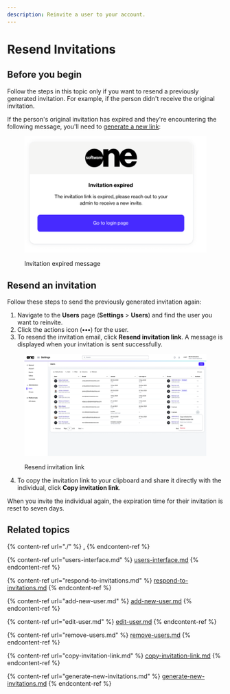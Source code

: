 ```yaml
---
description: Reinvite a user to your account.
---
```


# Resend Invitations

## Before you begin <a href="#taskt_users__manage_users_task__prereq__1" id="taskt_users__manage_users_task__prereq__1"></a>

Follow the steps in this topic only if you want to resend a previously generated invitation. For example, if the person didn't receive the original invitation.&#x20;

If the person's original invitation has expired and they're encountering the following message, you'll need to [generate a new link](generate-new-invitations.md):

<figure><img src="../../../.gitbook/assets/image (328).png" alt=""><figcaption><p>Invitation expired message</p></figcaption></figure>

## Resend an invitation&#x20;

Follow these steps to send the previously generated invitation again:

1. Navigate to the **Users** page (**Settings** > **Users**) and find the user you want to reinvite.
2. Click the actions icon (**•••**) for the user.
3. To resend the invitation email, click **Resend invitation link**. A message is displayed when your invitation is sent successfully.

<figure><img src="../../../.gitbook/assets/image (420).png" alt=""><figcaption><p>Resend invitation link</p></figcaption></figure>

4. To copy the invitation link to your clipboard and share it directly with the individual, click **Copy invitation link**.&#x20;

When you invite the individual again, the expiration time for their invitation is reset to seven days.

## **Related topics**

{% content-ref url="./" %}
[.](./)
{% endcontent-ref %}

{% content-ref url="users-interface.md" %}
[users-interface.md](users-interface.md)
{% endcontent-ref %}

{% content-ref url="respond-to-invitations.md" %}
[respond-to-invitations.md](respond-to-invitations.md)
{% endcontent-ref %}

{% content-ref url="add-new-user.md" %}
[add-new-user.md](add-new-user.md)
{% endcontent-ref %}

{% content-ref url="edit-user.md" %}
[edit-user.md](edit-user.md)
{% endcontent-ref %}

{% content-ref url="remove-users.md" %}
[remove-users.md](remove-users.md)
{% endcontent-ref %}

{% content-ref url="copy-invitation-link.md" %}
[copy-invitation-link.md](copy-invitation-link.md)
{% endcontent-ref %}

{% content-ref url="generate-new-invitations.md" %}
[generate-new-invitations.md](generate-new-invitations.md)
{% endcontent-ref %}
